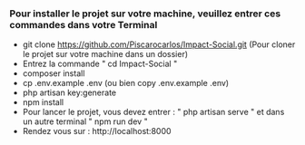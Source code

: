 ### Pour installer le projet sur votre machine, veuillez entrer ces commandes dans votre Terminal

- git clone https://github.com/Piscarocarlos/Impact-Social.git (Pour cloner le projet sur votre machine dans un dossier)
- Entrez la commande " cd Impact-Social "
- composer install
- cp .env.example .env (ou bien copy .env.example .env)
- php artisan key:generate
- npm install
- Pour lancer le projet, vous devez entrer : " php artisan serve " et dans un autre terminal " npm run dev "
- Rendez vous sur : http://localhost:8000
